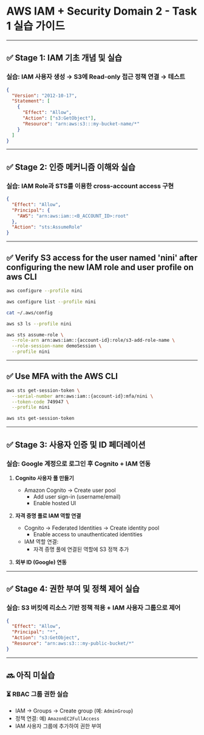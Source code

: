 
# AWS IAM + Security Domain 2 - Task 1 실습 가이드

---

## ✅ Stage 1: IAM 기초 개념 및 실습

### 실습: IAM 사용자 생성 → S3에 Read-only 접근 정책 연결 → 테스트

```json
{
  "Version": "2012-10-17",
  "Statement": [
    {
      "Effect": "Allow",
      "Action": ["s3:GetObject"],
      "Resource": "arn:aws:s3:::my-bucket-name/*"
    }
  ]
}
```

---

## ✅ Stage 2: 인증 메커니즘 이해와 실습

### 실습: IAM Role과 STS를 이용한 cross-account access 구현

```json
{
  "Effect": "Allow",
  "Principal": {
    "AWS": "arn:aws:iam::<B_ACCOUNT_ID>:root"
  },
  "Action": "sts:AssumeRole"
}
```

---

## ✅ Verify S3 access for the user named 'nini' after configuring the new IAM role and user profile on aws CLI

```bash
aws configure --profile nini

aws configure list --profile nini

cat ~/.aws/config

aws s3 ls --profile nini

aws sts assume-role \
  --role-arn arn:aws:iam::{account-id}:role/s3-add-role-name \
  --role-session-name demoSession \
  --profile nini
```

---

## ✅ Use MFA with the AWS CLI

```bash
aws sts get-session-token \
  --serial-number arn:aws:iam::{account-id}:mfa/nini \
  --token-code 749947 \
  --profile nini

aws sts get-session-token
```

---

## ✅ Stage 3: 사용자 인증 및 ID 페더레이션

### 실습: Google 계정으로 로그인 후 Cognito + IAM 연동

1. **Cognito 사용자 풀 만들기**
   - Amazon Cognito → Create user pool
     - Add user sign-in (username/email)
     - Enable hosted UI

2. **자격 증명 풀로 IAM 역할 연결**
   - Cognito → Federated Identities → Create identity pool
     - Enable access to unauthenticated identities
   - IAM 역할 연결:
     - 자격 증명 풀에 연결된 역할에 S3 정책 추가

3. **외부 ID (Google) 연동**

---

## ✅ Stage 4: 권한 부여 및 정책 제어 실습

### 실습: S3 버킷에 리소스 기반 정책 적용 + IAM 사용자 그룹으로 제어

```json
{
  "Effect": "Allow",
  "Principal": "*",
  "Action": "s3:GetObject",
  "Resource": "arn:aws:s3:::my-public-bucket/*"
}
```

---

## 🔜 아직 미실습

### ⏳ RBAC 그룹 권한 실습
- IAM → Groups → Create group (예: `AdminGroup`)
- 정책 연결: 예) `AmazonEC2FullAccess`
- IAM 사용자 그룹에 추가하여 권한 부여
